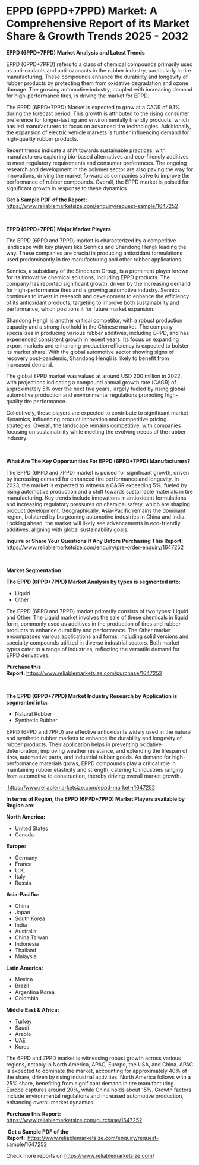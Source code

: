 <p><h1>EPPD (6PPD+7PPD) Market: A Comprehensive Report of its Market Share & Growth Trends 2025 - 2032</h1></p><p><strong>EPPD (6PPD+7PPD) Market Analysis and Latest Trends</strong></p>
<p><p>EPPD (6PPD+7PPD) refers to a class of chemical compounds primarily used as anti-oxidants and anti-ozonants in the rubber industry, particularly in tire manufacturing. These compounds enhance the durability and longevity of rubber products by protecting them from oxidative degradation and ozone damage. The growing automotive industry, coupled with increasing demand for high-performance tires, is driving the market for EPPD.</p><p>The EPPD (6PPD+7PPD) Market is expected to grow at a CAGR of 9.1% during the forecast period. This growth is attributed to the rising consumer preference for longer-lasting and environmentally friendly products, which has led manufacturers to focus on advanced tire technologies. Additionally, the expansion of electric vehicle markets is further influencing demand for high-quality rubber products. </p><p>Recent trends indicate a shift towards sustainable practices, with manufacturers exploring bio-based alternatives and eco-friendly additives to meet regulatory requirements and consumer preferences. The ongoing research and development in the polymer sector are also paving the way for innovations, driving the market forward as companies strive to improve the performance of rubber compounds. Overall, the EPPD market is poised for significant growth in response to these dynamics.</p></p>
<p><strong>Get a Sample PDF of the Report:&nbsp;</strong> <a href="https://www.reliablemarketsize.com/enquiry/request-sample/1647252?utm_campaign=3574&utm_medium=2&utm_source=Github&utm_content=ia&utm_term=29032025&utm_id=eppd-6ppd7ppd">https://www.reliablemarketsize.com/enquiry/request-sample/1647252</a></p>
<p>&nbsp;</p>
<p><strong>EPPD (6PPD+7PPD) Major Market Players</strong></p>
<p><p>The EPPD (6PPD and 7PPD) market is characterized by a competitive landscape with key players like Sennics and Shandong Hengli leading the way. These companies are crucial in producing antioxidant formulations used predominantly in tire manufacturing and other rubber applications.</p><p>Sennics, a subsidiary of the Sinochem Group, is a prominent player known for its innovative chemical solutions, including EPPD products. The company has reported significant growth, driven by the increasing demand for high-performance tires and a growing automotive industry. Sennics continues to invest in research and development to enhance the efficiency of its antioxidant products, targeting to improve both sustainability and performance, which positions it for future market expansion.</p><p>Shandong Hengli is another critical competitor, with a robust production capacity and a strong foothold in the Chinese market. The company specializes in producing various rubber additives, including EPPD, and has experienced consistent growth in recent years. Its focus on expanding export markets and enhancing production efficiency is expected to bolster its market share. With the global automotive sector showing signs of recovery post-pandemic, Shandong Hengli is likely to benefit from increased demand.</p><p>The global EPPD market was valued at around USD 200 million in 2022, with projections indicating a compound annual growth rate (CAGR) of approximately 5% over the next five years, largely fueled by rising global automotive production and environmental regulations promoting high-quality tire performance. </p><p>Collectively, these players are expected to contribute to significant market dynamics, influencing product innovation and competitive pricing strategies. Overall, the landscape remains competitive, with companies focusing on sustainability while meeting the evolving needs of the rubber industry.</p></p>
<p>&nbsp;</p>
<p><strong>What Are The Key Opportunities For EPPD (6PPD+7PPD) Manufacturers?</strong></p>
<p><p>The EPPD (6PPD and 7PPD) market is poised for significant growth, driven by increasing demand for enhanced tire performance and longevity. In 2023, the market is expected to witness a CAGR exceeding 5%, fueled by rising automotive production and a shift towards sustainable materials in tire manufacturing. Key trends include innovations in antioxidant formulations and increasing regulatory pressures on chemical safety, which are shaping product development. Geographically, Asia-Pacific remains the dominant region, bolstered by burgeoning automotive industries in China and India. Looking ahead, the market will likely see advancements in eco-friendly additives, aligning with global sustainability goals.</p></p>
<p><strong>Inquire or Share Your Questions If Any Before Purchasing This Report:</strong> <a href="https://www.reliablemarketsize.com/enquiry/pre-order-enquiry/1647252?utm_campaign=3574&utm_medium=2&utm_source=Github&utm_content=ia&utm_term=29032025&utm_id=eppd-6ppd7ppd">https://www.reliablemarketsize.com/enquiry/pre-order-enquiry/1647252</a></p>
<p>&nbsp;</p>
<p><strong>Market Segmentation</strong></p>
<p><strong>The EPPD (6PPD+7PPD) Market Analysis by types is segmented into:</strong></p>
<p><ul><li>Liquid</li><li>Other</li></ul></p>
<p><p>The EPPD (6PPD and 7PPD) market primarily consists of two types: Liquid and Other. The Liquid market involves the sale of these chemicals in liquid form, commonly used as additives in the production of tires and rubber products to enhance durability and performance. The Other market encompasses various applications and forms, including solid versions and specialty compounds utilized in diverse industrial sectors. Both market types cater to a range of industries, reflecting the versatile demand for EPPD derivatives.</p></p>
<p><strong>Purchase this Report:&nbsp;</strong><a href="https://www.reliablemarketsize.com/purchase/1647252?utm_campaign=3574&utm_medium=2&utm_source=Github&utm_content=ia&utm_term=29032025&utm_id=eppd-6ppd7ppd">https://www.reliablemarketsize.com/purchase/1647252</a></p>
<p>&nbsp;</p>
<p><strong>The EPPD (6PPD+7PPD) Market Industry Research by Application is segmented into:</strong></p>
<p><ul><li>Natural Rubber</li><li>Synthetic Rubber</li></ul></p>
<p><p>EPPD (6PPD and 7PPD) are effective antioxidants widely used in the natural and synthetic rubber markets to enhance the durability and longevity of rubber products. Their application helps in preventing oxidative deterioration, improving weather resistance, and extending the lifespan of tires, automotive parts, and industrial rubber goods. As demand for high-performance materials grows, EPPD compounds play a critical role in maintaining rubber elasticity and strength, catering to industries ranging from automotive to construction, thereby driving overall market growth.</p></p>
<p><a href="https://www.reliablemarketsize.com/eppd-market-r1647252?utm_campaign=3574&utm_medium=2&utm_source=Github&utm_content=ia&utm_term=29032025&utm_id=eppd-6ppd7ppd">&nbsp;https://www.reliablemarketsize.com/eppd-market-r1647252</a></p>
<p><strong>In terms of Region, the EPPD (6PPD+7PPD) Market Players available by Region are:</strong></p>
<p>
    <p> <strong> North America: </strong>
        <ul>
            <li>United States</li>
            <li>Canada</li>
        </ul>
        </p> 
    <p> <strong> Europe: </strong>
        <ul>
            <li>Germany</li>
            <li>France</li>
            <li>U.K.</li>
            <li>Italy</li>
            <li>Russia</li>
        </ul>
        </p> 
    <p> <strong> Asia-Pacific: </strong>
        <ul>
            <li>China</li>
            <li>Japan</li>
            <li>South Korea</li>
            <li>India</li>
            <li>Australia</li>
            <li>China Taiwan</li>
            <li>Indonesia</li>
            <li>Thailand</li>
            <li>Malaysia</li>
        </ul>
        </p> 
    <p> <strong> Latin America: </strong>
        <ul>
            <li>Mexico</li>
            <li>Brazil</li>
            <li>Argentina Korea</li>
            <li>Colombia</li>
        </ul>
        </p> 
    <p> <strong> Middle East & Africa: </strong>
        <ul>
            <li>Turkey</li>
            <li>Saudi</li>
            <li>Arabia</li>
            <li>UAE</li>
            <li>Korea</li>
        </ul>
    </p>
    </p>
<p><p>The 6PPD and 7PPD market is witnessing robust growth across various regions, notably in North America, APAC, Europe, the USA, and China. APAC is expected to dominate the market, accounting for approximately 40% of the share, driven by rising industrial activities. North America follows with a 25% share, benefiting from significant demand in tire manufacturing. Europe captures around 20%, while China holds about 15%. Growth factors include environmental regulations and increased automotive production, enhancing overall market dynamics.</p></p>
<p><strong>Purchase this Report: </strong><a href="https://www.reliablemarketsize.com/purchase/1647252?utm_campaign=3574&utm_medium=2&utm_source=Github&utm_content=ia&utm_term=29032025&utm_id=eppd-6ppd7ppd">https://www.reliablemarketsize.com/purchase/1647252</a></p>
<p>&nbsp;<strong>Get a Sample PDF of the Report:&nbsp;&nbsp;</strong><a href="https://www.reliablemarketsize.com/enquiry/request-sample/1647252?utm_campaign=3574&utm_medium=2&utm_source=Github&utm_content=ia&utm_term=29032025&utm_id=eppd-6ppd7ppd">https://www.reliablemarketsize.com/enquiry/request-sample/1647252</a></p>
<p><strong></strong></p>
<p>Check more reports on <a href="https://www.reliablemarketsize.com/?utm_campaign=3574&utm_medium=2&utm_source=Github&utm_content=ia&utm_term=29032025&utm_id=eppd-6ppd7ppd">https://www.reliablemarketsize.com/</a></p>